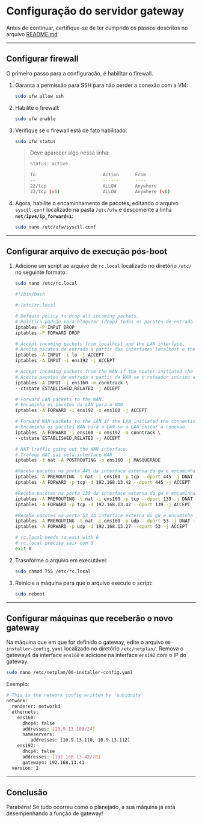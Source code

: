 # Configuração do servidor gateway

Antes de continuar, certifique-se de ter cumprido os passos descritos no arquivo [README.md](https://github.com/eduardor0cha/projeto-final-inre/blob/main/README.md)

---

## Configurar firewall

O primeiro passo para a configuração, é habilitar o firewall.

1. Garanta a permissão para SSH para não perder a conexão com a VM:

   ```bash
   sudo ufw allow ssh

   ```

2. Habilite o firewall:

   ```bash
   sudo ufw enable
   ```

3. Verifique se o firewall está de fato habilitado:

   ```bash
   sudo ufw status
   ```

   > Deve aparecer algo nessa linha:
   >
   > ```bash
   > Status: active
   >
   > To                         Action      From
   > --                         ------      ----
   > 22/tcp                     ALLOW       Anywhere
   > 22/tcp (v6)                ALLOW       Anywhere (v6)
   > ```

4. Agora, habilite o encaminhamento de pacotes, editando o arquivo `sysctl.conf` localizado na pasta `/etc/ufw` e descomente a linha **`net/ipv4/ip_forward=1`**:

   ```bash
   sudo nano /etc/ufw/sysctl.conf
   ```

---

## Configurar arquivo de execução pós-boot

1. Adicione um script ao arquivo de `rc.local` localizado no diretório `/etc/` no seguinte formato:

   ```bash
   sudo nano /etc/rc.local
   ```

   ```bash
   #!/bin/bash

   # /etc/rc.local

   # Default policy to drop all incoming packets.
   # Politica padrão para bloquear (drop) todos os pacotes de entrada
   iptables -P INPUT DROP
   iptables -P FORWARD DROP

   # Accept incoming packets from localhost and the LAN interface.
   # Aceita pacotes de entrada a partir das interfaces localhost e the LAN.
   iptables -A INPUT -i lo -j ACCEPT
   iptables -A INPUT -i ens192 -j ACCEPT

   # Accept incoming packets from the WAN if the router initiated the connection.
   # Aceita pacotes de entrada a partir da WAN se o roteador iniciou a conexao
   iptables -A INPUT -i ens160 -m conntrack \
   --ctstate ESTABLISHED,RELATED -j ACCEPT

   # Forward LAN packets to the WAN.
   # Encaminha os pacotes da LAN para a WAN
   iptables -A FORWARD -i ens192 -o ens160 -j ACCEPT

   # Forward WAN packets to the LAN if the LAN initiated the connection.
   # Encaminha os pacotes WAN para a LAN se a LAN inicar a conexao.
   iptables -A FORWARD -i ens160 -o ens192 -m conntrack \
   --ctstate ESTABLISHED,RELATED -j ACCEPT

   # NAT traffic going out the WAN interface.
   # Trafego NAT sai pela interface WAN
   iptables -t nat -A POSTROUTING -o ens160 -j MASQUERADE

   #Recebe pacotes na porta 445 da interface externa do gw e encaminha para o servidor interno na porta 445
   iptables -A PREROUTING -t nat -i ens160 -p tcp --dport 445 -j DNAT --to 192.168.13.42:445
   iptables -A FORWARD -p tcp -d 192.168.13.42 --dport 445 -j ACCEPT

   #Recebe pacotes na porta 139 da interface externa do gw e encaminha para o servidor interno na porta 139
   iptables -A PREROUTING -t nat -i ens160 -p tcp --dport 139 -j DNAT --to 192.168.13.42:139
   iptables -A FORWARD -p tcp -d 192.168.13.42 --dport 139 -j ACCEPT

   #Recebe pacotes na porta 53 da interface externa do gw e encaminha para o servidor DNS Master interno na porta 53
   iptables -A PREROUTING -t nat -i ens160 -p udp --dport 53 -j DNAT --to 192.168.13.27:53
   iptables -A FORWARD -p udp -d 192.168.13.27 --dport 53 -j ACCEPT

   # rc.local needs to exit with 0
   # rc.local precisa sair com 0
   exit 0
   ```

2. Trasnforme o arquivo em executável:

   ```bash
   sudo chmod 755 /etc/rc.local
   ```

3. Reinicie a máquina para que o arquivo execute o script:

   ```bash
   sudo reboot
   ```

---

## Configurar máquinas que receberão o novo gateway

Na máquina que em que for definido o gateway, edite o arquivo `00-installer-config.yaml` localizado no diretório `/etc/netplan/`. Remova o gateway4 da interface `ens160` e adicione na interface `ens192` com o IP do gateway:

```bash
sudo nano /etc/netplan/00-installer-config.yaml
```

Exemplo:

```bash
# This is the network config written by 'subiquity'
network:
  renderer: networkd
  ethernets:
    ens160:
      dhcp4: false
      addresses: [10.9.13.108/24]
      nameservers:
         addresses: [10.9.13.110, 10.9.13.112]
    ens192:
      dhcp4: false
      addresses: [192.168.13.42/28]
      gateway4: 192.168.13.41
  version: 2
```

---

## Conclusão

Parabéns! Se tudo ocorreu como o planejado, a sua máquina já está desempenhando a função de gateway!
